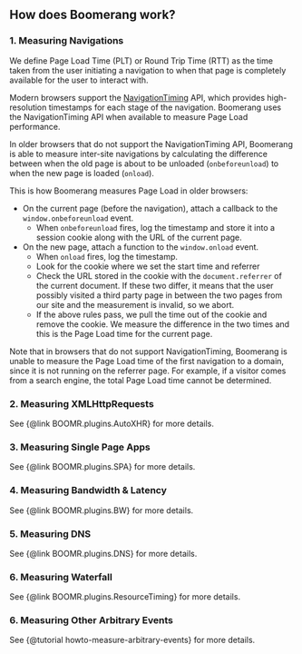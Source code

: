 ## How does Boomerang work?

### 1. Measuring Navigations

We define Page Load Time (PLT) or Round Trip Time (RTT) as the time taken from
the user initiating a navigation to when that page is completely available for
the user to interact with.

Modern browsers support the [NavigationTiming](https://www.w3.org/TR/navigation-timing/)
API, which provides high-resolution timestamps for each stage of the navigation.
Boomerang uses the NavigationTiming API when available to measure Page Load performance.

In older browsers that do not support the NavigationTiming API, Boomerang is able
to measure inter-site navigations by calculating the difference between when
the old page is about to be unloaded (`onbeforeunload`) to when the new page is
loaded (`onload`).

This is how Boomerang measures Page Load in older browsers:

* On the current page (before the navigation), attach a callback to the `window.onbeforeunload` event.
  * When `onbeforeunload` fires, log the timestamp and store it into a session
    cookie along with the URL of the current page.
* On the new page, attach a function to the `window.onload` event.
  * When `onload` fires, log the timestamp.
  * Look for the cookie where we set the start time and referrer
  * Check the URL stored in the cookie with the `document.referrer` of the
    current document.  If these two differ, it means that the user possibly
    visited a third party page in between the two pages from our site and the measurement
    is invalid, so we abort.
  * If the above rules pass, we pull the time out of the cookie and remove the
    cookie.  We measure the difference in the two times and this is the
    Page Load time for the current page.

Note that in browsers that do not support NavigationTiming, Boomerang is unable
to measure the Page Load time of the first navigation to a domain, since it is
not running on the referrer page.  For example, if a visitor comes from a search
engine, the total Page Load time cannot be determined.

### 2. Measuring XMLHttpRequests

See {@link BOOMR.plugins.AutoXHR} for more details.

### 3. Measuring Single Page Apps

See {@link BOOMR.plugins.SPA} for more details.

### 4. Measuring Bandwidth & Latency

See {@link BOOMR.plugins.BW} for more details.

### 5. Measuring DNS

See {@link BOOMR.plugins.DNS} for more details.

### 6. Measuring Waterfall

See {@link BOOMR.plugins.ResourceTiming} for more details.

### 6. Measuring Other Arbitrary Events

See {@tutorial howto-measure-arbitrary-events} for more details.
